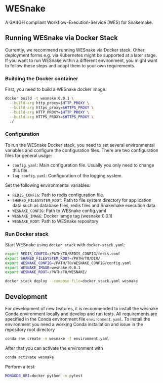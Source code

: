 # WESnake

A GA4GH compliant Workflow-Execution-Service (WES) for Snakemake.

## Running WESnake via Docker Stack

Currently, we recommend running WESnake via Docker stack. 
Other deployment forms e.g. via Kubernetes might be supported at a later stage.
If you want to run WESnake within a different environment, you might want to follow these steps and adapt them to your own requirements.

### Building the Docker container

First, you need to build a WESnake docker image.

```bash
docker build -t wesnake:0.0.1 \
  --build-arg http_proxy=$HTTP_PROXY \
  --build-arg https_proxy=$HTTPS_PROXY \
  --build-arg HTTP_PROXY=$HTTP_PROXY \
  --build-arg HTTPS_PROXY=$HTTPS_PROXY \
  ./
```

### Configuration

To run the WESnake Docker stack, you need to set several environmental variables and configure the configuration files.
There are two configuration files for general usage:

  * `config.yaml`: Main configuration file. Usually you only need to change this file.
  * `log_config.yaml`: Configuration of the logging system.

Set the following environmental variables:

  * `REDIS_CONFIG`: Path to redis configuration file.
  * `SHARED_FILESYSTEM_ROOT`: Path to file system directory for application data such as database files, redis files and Snakemake execution data.
  * `WESNAKE_CONFIG`: Path to WESnake config.yaml
  * `WESNAKE_IMAGE`: Docker iamge tag (wesnake:0.0.1)
  * `WESNAKE_ROOT`: Path to WESnake repository
  
### Run Docker stack

Start WESnake using `docker stack` with `docker-stack.yaml`:

```bash
export REDIS_CONFIG=/PATH/TO/REDIS_CONFIG/redis.conf
export SHARED_FILESYSTEM_ROOT=/PATH/TO/DIR/
export WESNAKE_CONFIG=/PATH/TO/WESNAKE_CONFIG/config.yaml
export WESNAKE_IMAGE=wesnake:0.0.1
export WESNAKE_ROOT=/PATH/TO/WESNAKE/

docker stack deploy --compose-file=docker_stack.yaml wesnake
```

## Development

For development of new features, it is recommended to install the wesnake Conda environment locally and develop and run tests.
All requirements are specified in the Conda environment file `environment.yaml`.
To install the environment you need a working Conda installation and issue in the repository root directory

```bash
conda env create -n wesnake -f environment.yaml
```

After that you can activate the environment with

```bash
conda activate wesnake
```

Perform a test:

```bash
MONGODB_URI=docker python -m pytest
```
